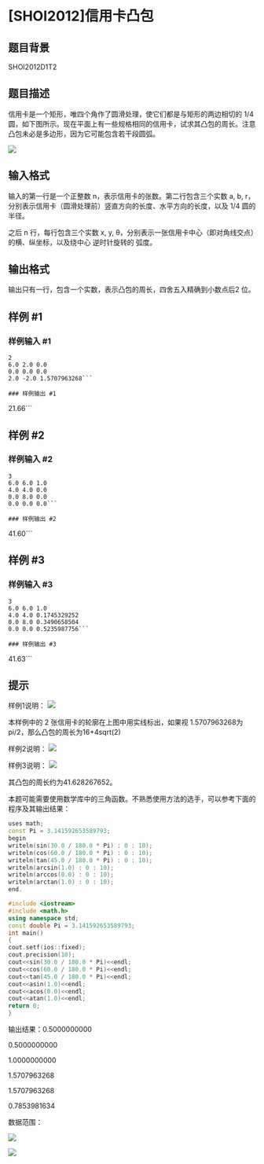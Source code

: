 # [SHOI2012]信用卡凸包

## 题目背景

SHOI2012D1T2


## 题目描述

信用卡是一个矩形，唯四个角作了圆滑处理，使它们都是与矩形的两边相切的 1/4 圆，如下图所示。现在平面上有一些规格相同的信用卡，试求其凸包的周长。注意凸包未必是多边形，因为它可能包含若干段圆弧。

 ![](https://cdn.luogu.com.cn/upload/pic/6549.png) 



## 输入格式

输入的第一行是一个正整数 n，表示信用卡的张数。第二行包含三个实数 a, b, r，分别表示信用卡（圆滑处理前）竖直方向的长度、水平方向的长度，以及 1/4 圆的半径。

之后 n 行，每行包含三个实数 x, y, θ，分别表示一张信用卡中心（即对角线交点）的横、纵坐标，以及绕中心 逆时针旋转的 弧度。


## 输出格式

输出只有一行，包含一个实数，表示凸包的周长，四舍五入精确到小数点后2 位。


## 样例 #1

### 样例输入 #1
```
2
6.0 2.0 0.0
0.0 0.0 0.0
2.0 -2.0 1.5707963268```

### 样例输出 #1

```
21.66```

## 样例 #2

### 样例输入 #2
```
3
6.0 6.0 1.0
4.0 4.0 0.0
0.0 8.0 0.0
0.0 0.0 0.0```

### 样例输出 #2

```
41.60```

## 样例 #3

### 样例输入 #3
```
3
6.0 6.0 1.0
4.0 4.0 0.1745329252
0.0 8.0 0.3490658504
0.0 0.0 0.5235987756```

### 样例输出 #3

```
41.63```

## 提示

样例1说明： ![](https://cdn.luogu.com.cn/upload/pic/6550.png)

本样例中的 2 张信用卡的轮廓在上图中用实线标出，如果视 1.5707963268为pi/2，那么凸包的周长为16+4sqrt(2)

样例2说明： ![](https://cdn.luogu.com.cn/upload/pic/6551.png)

样例3说明： ![](https://cdn.luogu.com.cn/upload/pic/6552.png)

其凸包的周长约为41.628267652。


本题可能需要使用数学库中的三角函数。不熟悉使用方法的选手，可以参考下面的程序及其输出结果：

```cpp
uses math;
const Pi = 3.141592653589793;
begin
writeln(sin(30.0 / 180.0 * Pi) : 0 : 10);
writeln(cos(60.0 / 180.0 * Pi) : 0 : 10);
writeln(tan(45.0 / 180.0 * Pi) : 0 : 10);
writeln(arcsin(1.0) : 0 : 10);
writeln(arccos(0.0) : 0 : 10);
writeln(arctan(1.0) : 0 : 10);
end.
```
```cpp
#include <iostream>
#include <math.h>
using namespace std;
const double Pi = 3.141592653589793;
int main()
{
cout.setf(ios::fixed);
cout.precision(10);
cout<<sin(30.0 / 180.0 * Pi)<<endl;
cout<<cos(60.0 / 180.0 * Pi)<<endl;
cout<<tan(45.0 / 180.0 * Pi)<<endl;
cout<<asin(1.0)<<endl;
cout<<acos(0.0)<<endl;
cout<<atan(1.0)<<endl;
return 0;
}
```
输出结果：0.5000000000

0.5000000000

1.0000000000

1.5707963268

1.5707963268

0.7853981634


数据范围：

 ![](https://cdn.luogu.com.cn/upload/pic/6553.png) 

![](https://cdn.luogu.com.cn/upload/pic/6554.png)

